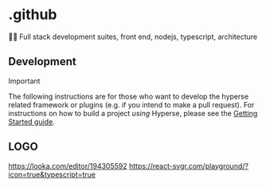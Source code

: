 # .github

🌿💚 Full stack development suites, front end, nodejs, typescript, architecture

## Development

> [!IMPORTANT]
> The following instructions are for those who want to develop the hyperse related framework or plugins (e.g. if you intend to make a pull request). For instructions on how to build a project *using* Hyperse, please see the [Getting Started guide](https://hyperse-io.github.io/hpsos/docs/intro/installation).

## LOGO
https://looka.com/editor/194305592
https://react-svgr.com/playground/?icon=true&typescript=true